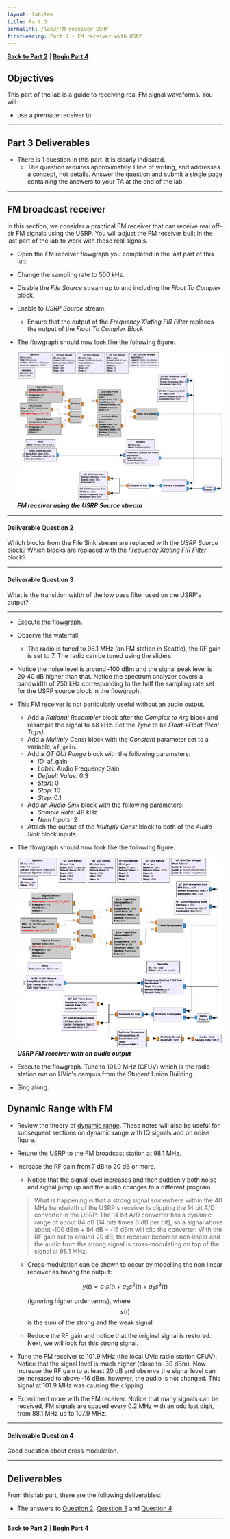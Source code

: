 ```yaml
---
layout: labitem
title: Part 3
permalink: /lab3/FM-receiver-USRP
firstHeading: Part 3 - FM receiver with USRP
---
```


[**Back to Part 2**](FM-receiver-simulation.md) | [**Begin Part 4**](FLEX-sync.md)

## Objectives

This part of the lab is a guide to receiving real FM signal waveforms. You will:
<!-- #TODO update -->
- use a premade receiver to 

---

## Part 3 Deliverables
<!-- #TODO review -->

<!-- - Two GRC files of SSB demodulators. You will be stepped through building them. -->
- There is 1 question in this part. It is clearly indicated.
  - The question requires approximately 1 line of writing, and addresses a concept, not details. Answer the question and submit a single page containing the answers to your TA at the end of the lab.

---

## FM broadcast receiver

In this section, we consider a practical FM receiver that can receive real off-air FM signals using the USRP. You will adjust the FM receiver built in the last part of the lab to work with these real signals.

- Open the FM receiver flowgraph you completed in the last part of this lab.

- Change the sampling rate to 500 kHz.

- Disable the *File Source* stream up to and including the *Float To Complex* block.
- Enable to *USRP Source* stream.
  - Ensure that the output of the *Frequency Xlating FIR Filter* replaces the output of the *Float To Complex Block*.

- The flowgraph should now look like the following figure.

  ![fmrx_USRP-receiver-grc.png](./figures/fmrx_USRP-receiver-grc.png)<br>
  __*FM receiver using the USRP Source stream*__

---

#### Deliverable Question 2

Which blocks from the File Sink stream are replaced with the *USRP Source* block? Which blocks are replaced with the *Frequency Xlating FIR Filter* block?

---

#### Deliverable Question 3

What is the transition width of the low pass filter used on the USRP's output?

---

- Execute the flowgraph.
- Observe the waterfall.
  - The radio is tuned to 98.1 MHz (an FM station in Seattle), the RF gain is set to 7. The radio can be tuned using the sliders.

- Notice the noise level is around ‐100 dBm and the signal peak level is 20‐40 dB higher than that. Notice the spectrum analyzer covers a bandwidth of 250 kHz corresponding to the half the sampling rate set for the USRP source block in the flowgraph.

- This FM receiver is not particularly useful without an audio output.
  - Add a *Rational Resampler* block after the *Complex to Arg* block and resample the signal to 48 kHz. Set the *Type* to be *Float->Float (Real Taps)*.
  - Add a *Multiply Const* block with the *Constant* parameter set to a variable, `af_gain`.
  - Add a *QT GUI Range* block with the following parameters:
    - *ID:* af_gain
    - *Label:* Audio Frequency Gain
    - *Default Value:* 0.3
    - *Start:* 0
    - *Stop:* 10
    - *Step:* 0.1
  - Add an *Audio Sink* block with the following parameters:
    - *Sample Rate*: 48 kHz
    - *Num Inputs:* 2
  - Attach the output of the *Multiply Const* block to both of the *Audio Sink* block inputs.

- The flowgraph should now look like the following figure.

  ![fmrx_USRP-receiver-with-audio-grc.png](./figures/fmrx_USRP-receiver-with-audio-grc.png)<br>
  __*USRP FM receiver with an audio output*__

- Execute the flowgraph. Tune to 101.9 MHz (CFUV) which is the radio station run on UVic's campus from the Student Union Building.

- Sing along.

## Dynamic Range with FM

- Review the theory of [dynamic range](data/DynamicRange.pdf). These notes will also be useful for subsequent sections on dynamic range with IQ signals and on noise figure.

- Retune the USRP to the FM broadcast station at 98.1 MHz.

- Increase the RF gain from 7 dB to 20 dB or more.
  - Notice that the signal level increases and then suddenly both noise and signal jump up and the audio changes to a different program.

  > What is happening is that a strong signal somewhere within the 40 MHz bandwidth of the USRP's receiver is clipping the 14 bit A/D converter in the USRP. The 14 bit A/D converter has a dynamic range of about 84 dB (14 bits times 6 dB per bit), so a signal above about ‐100 dBm + 84 dB = ‐16 dBm will clip the converter. With the RF gain set to around 20 dB, the receiver becomes non‐linear and the audio from the strong signal is cross‐modulating on top of the signal at 98.1 MHz.

  - Cross‐modulation can be shown to occur by modelling the non‐linear receiver as having the output:

    $$ y(t) = a_1 s(t) + a_2 s^2 (t) + a_3 s^3 (t) $$

     (ignoring higher order terms), where $$ s(t) $$ is the sum of the strong and the weak signal.
  - Reduce the RF gain and notice that the original signal is restored. Next, we will look for this strong signal.

- Tune the FM receiver to 101.9 MHz (the local UVic radio station CFUV). Notice that the signal level is much higher (close to ‐30 dBm). Now increase the RF gain to at least 20 dB and observe the signal level can be increased to above ‐16 dBm, however, the audio is not changed. This signal at 101.9 MHz was causing the clipping.

- Experiment more with the FM receiver. Notice that many signals can be received, FM signals are spaced every 0.2 MHz with an odd last digit, from 88.1 MHz up to 107.9 MHz.

---

#### Deliverable Question 4

Good question about cross modulation.

---

## Deliverables

From this lab part, there are the following deliverables:
<!-- #TODO add -->
<!-- - `FM_receiver.grc` -->
- The answers to [Question 2](#deliverable-question-2), [Question 3](#deliverable-question-3) and [Question 4](#deliverable-question-4)

<!-- **Do not attach the `top_block.py` or `.dat` files.** -->

---

[**Back to Part 2**](FM-receiver-simulation.md) | [**Begin Part 4**](FLEX-sync.md)
